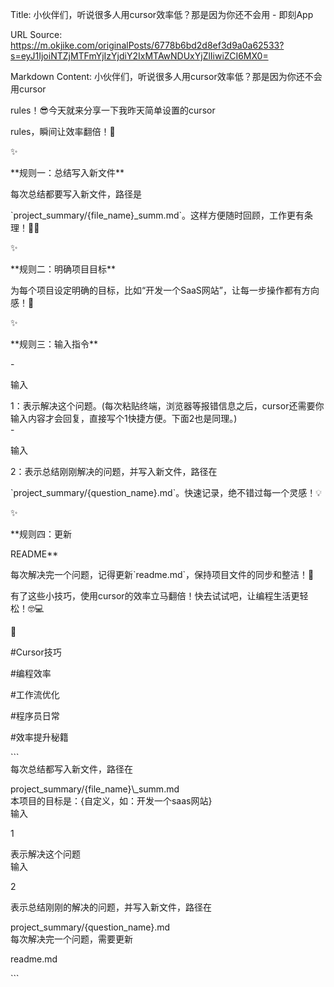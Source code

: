 Title: 小伙伴们，听说很多人用cursor效率低？那是因为你还不会用 - 即刻App

URL Source: https://m.okjike.com/originalPosts/6778b6bd2d8ef3d9a0a62533?s=eyJ1IjoiNTZjMTFmYjIzYjdiY2IxMTAwNDUxYjZlIiwiZCI6MX0=

Markdown Content:
小伙伴们，听说很多人用cursor效率低？那是因为你还不会用cursor

rules！😎今天就来分享一下我昨天简单设置的cursor

rules，瞬间让效率翻倍！🌟

✨

\*\*规则一：总结写入新文件\*\*

每次总结都要写入新文件，路径是

\`project\_summary/{file\_name}\_summ.md\`。这样方便随时回顾，工作更有条理！📂📝

✨

\*\*规则二：明确项目目标\*\*

为每个项目设定明确的目标，比如“开发一个SaaS网站”，让每一步操作都有方向感！🎯

✨

\*\*规则三：输入指令\*\*

\-

输入

1：表示解决这个问题。(每次粘贴终端，浏览器等报错信息之后，cursor还需要你输入内容才会回复，直接写个1快捷方便。下面2也是同理。)  
\-

输入

2：表示总结刚刚解决的问题，并写入新文件，路径在

\`project\_summary/{question\_name}.md\`。快速记录，绝不错过每一个灵感！💡

✨

\*\*规则四：更新

README\*\*

每次解决完一个问题，记得更新\`readme.md\`，保持项目文件的同步和整洁！📘

有了这些小技巧，使用cursor的效率立马翻倍！快去试试吧，让编程生活更轻松！🤓💻

🔗

#Cursor技巧

#编程效率

#工作流优化

#程序员日常

#效率提升秘籍

\`\`\`  
每次总结都写入新文件，路径在

project\_summary/{file\_name}\\\_summ.md  
本项目的目标是：{自定义，如：开发一个saas网站}  
输入

1

表示解决这个问题  
输入

2

表示总结刚刚的解决的问题，并写入新文件，路径在

project\_summary/{question\_name}.md  
每次解决完一个问题，需要更新

readme.md

\`\`\`
